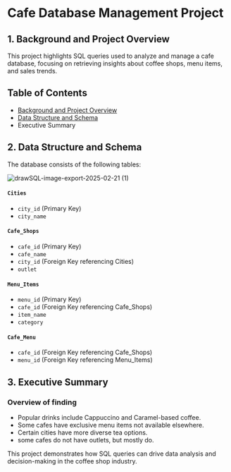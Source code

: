 # Cafe Database Management Project

## 1. Background and Project Overview

This project highlights SQL queries used to analyze and manage a cafe database, focusing on retrieving insights about coffee shops, menu items, and sales trends.

## Table of Contents
- [Background and Project Overview](#Background-and-Project-Overview)
- [Data Structure and Schema](#Data-Structure-and-Schema)
- Executive Summary

## 2. Data Structure and Schema
The database consists of the following tables:


![drawSQL-image-export-2025-02-21 (1)](https://github.com/user-attachments/assets/12dcbad8-2fe5-4126-bc8b-afb18a3c4ed3)

#### `Cities`
- `city_id` (Primary Key)
- `city_name`

#### `Cafe_Shops`
- `cafe_id` (Primary Key)
- `cafe_name`
- `city_id` (Foreign Key referencing Cities)
- `outlet`

#### `Menu_Items`
- `menu_id` (Primary Key)
- `cafe_id` (Foreign Key referencing Cafe_Shops)
- `item_name`
- `category`

#### `Cafe_Menu`
- `cafe_id` (Foreign Key referencing Cafe_Shops)
- `menu_id` (Foreign Key referencing Menu_Items)

## 3. Executive Summary
### Overview of finding
- Popular drinks include Cappuccino and Caramel-based coffee.
- Some cafes have exclusive menu items not available elsewhere.
- Certain cities have more diverse tea options.
- some cafes do not have outlets, but mostly do.

This project demonstrates how SQL queries can drive data analysis and decision-making in the coffee shop industry.









